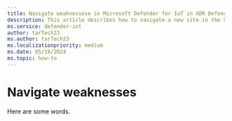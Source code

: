 ```yaml
---
title: Navigate weaknessese in Microsoft Defender for IoT in XDR Defender portal
description: This article describes how to navigate a new site in the Site security feature of Microsoft Defender for IoT in XDR Defender portal
ms.service: defender-iot
author: tarTech23
ms.author: tarTech23
ms.localizationpriority: medium
ms.date: 05/19/2024
ms.topic: how-to
---
```


# Navigate weaknesses

Here are some words.
